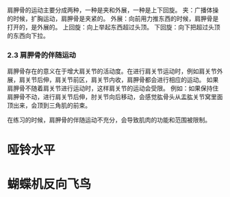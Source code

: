 



肩胛骨的运动主要分成两种，一种是夹和外展，一种是上下回旋。
夹：广播体操的时候，扩胸运动，肩胛骨是夹紧的。
外展：向前用力推东西的时候，肩胛骨是打开的，是外展的。
上回旋：向上举起东西超过头顶。
下回旋：向下把超过头顶的东西向下拉。

### 2.3 肩胛骨的伴随运动

肩胛骨存在的意义在于增大肩关节的活动度。在进行肩关节运动时，例如肩关节外展，肩关节后伸，肩关节前区，肩关节内收，肩胛骨都会进行相应的运动。
如果肩胛骨不随着肩关节进行运动时，这样肩关节的运动会受限。
例如：如果保持住肩胛骨不动，进行肩关节后伸，肘关节向后移动，会感觉肱骨头从盂肱关节窝里面顶出来，会顶到三角肌的前束。

在练习的时候，肩胛骨的伴随运动不充分，会导致肌肉的功能和范围被限制。

# 哑铃水平

# 蝴蝶机反向飞鸟

# 
